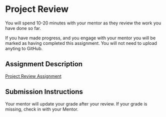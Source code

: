 # Project Review
You will spend 10-20 minutes with your mentor as they review the work you have done so far.

If you have made progress, and you engage with your mentor you will be marked as having completed this assignment. You will not need to upload anyting to GitHub.

## Assignment Description

[Project Review Assignment](https://education.launchcode.org/liftoff/assignments/project-review/)

## Submission Instructions
Your mentor will update your grade after your review. If your grade is missing, check in with your Mentor.